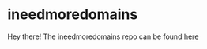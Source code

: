 # ineedmoredomains
Hey there! The ineedmoredomains repo can be found [here](https://github.com/williamhorning/ineedmoredomains)
